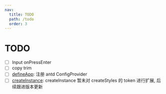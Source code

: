 ```yaml
---
nav:
  title: TODO
  path: /todo
  order: 3
---
```


# TODO
- [ ] Input onPressEnter
- [ ] copy trim
- [ ] [defineApp](https://github.com/umijs/dumi/issues/2004): 注册 antd ConfigProvider
- [ ] [createInstance](https://github.com/ant-design/antd-style/issues/134): createInstance 暂未对 createStyles 的 token 进行扩展, 后续跟进版本更新
